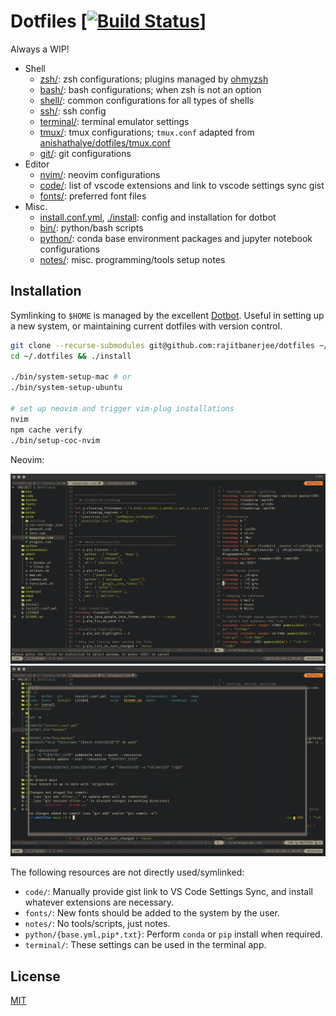 # Dotfiles \[[![Build Status][travis-badge]][travis]]

Always a WIP!

- Shell
  - [zsh/](./zsh/): zsh configurations; plugins managed by [ohmyzsh][ohmyzsh]
  - [bash/](./bash/): bash configurations; when zsh is not an option
  - [shell/](./shell/): common configurations for all types of shells
  - [ssh/](./ssh/): ssh config
  - [terminal/](./terminal/): terminal emulator settings
  - [tmux/](./tmux/): tmux configurations; `tmux.conf` adapted from [anishathalye/dotfiles/tmux.conf][anish]
  - [git/](./git/): git configurations
- Editor
  - [nvim/](./nvim/): neovim configurations
  - [code/](./code/): list of vscode extensions and link to vscode settings sync gist
  - [fonts/](./fonts/): preferred font files
- Misc.
  - [install.conf.yml](./install.conf.yml), [./install](./install): config and installation for dotbot
  - [bin/](./bin/): python/bash scripts
  - [python/](./python/): conda base environment packages and jupyter notebook configurations
  - [notes/](./notes/): misc. programming/tools setup notes

## Installation

Symlinking to `$HOME` is managed by the excellent [Dotbot][dotbot]. Useful in setting up a new system, or maintaining current dotfiles with version control.

```zsh
git clone --recurse-submodules git@github.com:rajitbanerjee/dotfiles ~/.dotfiles
cd ~/.dotfiles && ./install

./bin/system-setup-mac # or
./bin/system-setup-ubuntu

# set up neovim and trigger vim-plug installations
nvim
npm cache verify
./bin/setup-coc-nvim
```

Neovim:

<p align='center'>
  <img src='./screenshots/nvim.png'>
  <img src='./screenshots/floaterm.png'>
</p>

The following resources are not directly used/symlinked:

- `code/`: Manually provide gist link to VS Code Settings Sync, and install whatever extensions are necessary.
- `fonts/`: New fonts should be added to the system by the user.
- `notes/`: No tools/scripts, just notes.
- `python/{base.yml,pip*.txt}`: Perform `conda` or `pip` install when required.
- `terminal/`: These settings can be used in the terminal app.

## License

[MIT][license]

[travis-badge]: https://api.travis-ci.com/rajitbanerjee/dotfiles.svg?branch=main
[travis]: https://travis-ci.com/rajitbanerjee/dotfiles
[anish]: https://github.com/anishathalye/dotfiles/blob/master/tmux.conf
[dotbot]: https://github.com/anishathalye/dotbot
[ohmyzsh]: https://github.com/ohmyzsh/ohmyzsh
[ssm]: https://github.com/rajitbanerjee/dotfiles/blob/main/bin/system-setup-mac
[ssl]: https://github.com/rajitbanerjee/dotfiles/blob/main/bin/system-setup-ubuntu
[scn]: https://github.com/rajitbanerjee/dotfiles/blob/main/bin/setup-coc-nvim
[license]: LICENSE
